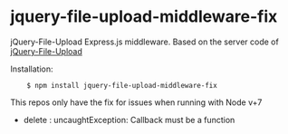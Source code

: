 jquery-file-upload-middleware-fix
=============================

jQuery-File-Upload Express.js middleware. Based on the server code of [jQuery-File-Upload](https://github.com/blueimp/jQuery-File-Upload)

Installation:

```
    $ npm install jquery-file-upload-middleware-fix
```

This repos only have the fix for issues when running with Node v+7
+ delete : uncaughtException: Callback must be a function
